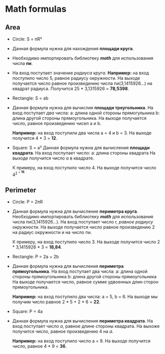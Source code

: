 # Math formulas
## Area
- Circle: S = πR²
- Данная формула нужна для нахождения **площади круга**.
- Необходимо импортировать библиотеку _**math**_ для использования числа **пи**.
- На вход поступает значение _радиуса круга_.
      **Например:** на вход поступило число 5, равное радиусу окружности.
      На выходе получается число равное произведению числа пи(3,1415926...) на квадрат радиуса. Получится 25 * 3,1315926 = **78,5398**. 
- Rectangle: S = ab
- Данная формула нужна для вычислия **площади треугольника**. 
  На вход поступает _два_ числа: 
          a: длина одной стороны прямогульника
          b: длина другой стороны прямоугольника.
  На выходе получается число, равное произведению чисел a и b.

    **Например:** на вход поступили два числа a = 4 и b = 3.
    На выходе получится 4 * 3 = **12**.
- Square: S = a²
Данная формула нужна для вычисления **площади квадрата**. 
  На вход поспупает число:
      a: длина стороны квадрата
  На выходе получится число _a_ в квадрате.

    К примеру, на вход поступило число 4.
    На выходе получится число 4<sup>2<sup> = **16**.
  
## Perimeter
- Circle: P = 2πR
- Данная формула нужна для вычисление **периметра круга**.
  Необходимо импортировать библиотеку _**math**_ для использования числа пи(3,1415926...).
  На вход поступает число r, _равное радиусу окружности_.
  На выходе получается число равное произведению 2 на радиус окружности и на число пи.

    К примеру, на вход поступило число 3.
    На выходе получится число 2 * 3,1415926 * 3 = **18,84**.
- Rectangle: P = 2a + 2b
- Данная формула нужна для вычисления **периметра прямоугольника**.
  На вход поступает два числа:
      a: длина одной стороны прямоугольника
      b: длина другой стороны прямоугольника
  На выходе получается число, равное сумме удвоенных длин сторон прямоугольника.

    **Например:** на вход поступило два числа: a = 5, b = 6.
    На выходе мы получим число равное 2 * 5 + 2 * 6 = **22**.
- Square: P = 4a
- Данная формула нужна для вычисления **периметра квадрата**.
  На вход поступает число _a_, равное длине стороны квадрата.
  На выхоже получится число, равное произведению 4 на _a_.

    **Например:** на вход поступило число a = 9.
    На выходе получится число, равное 4 * 9 = **36**.
